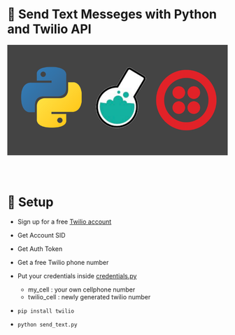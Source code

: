 # 📲 Send Text Messeges with Python and Twilio API

<p align="center">
  <img src="assets/twilio-python-image.png" alt="Twilio and Python"/>
</p>

<br><br>

# 🚀 Setup

- Sign up for a free [Twilio account](https://www.twilio.com/try-twilio)
- Get Account SID
- Get Auth Token
- Get a free Twilio phone number
- Put your credentials inside [credentials.py](./credentials.py)
    * my_cell : your own cellphone number
    * twilio_cell : newly generated twilio number

- `pip install twilio`
- `python send_text.py`